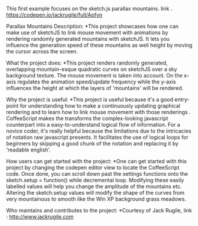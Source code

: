 This first example focuses on the sketch.js parallax mountains. link . https://codepen.io/jackrugile/full/Apfyn


Parallax Mountains Description: *This project showcases how one can make use of sketchJS to link mouse movement with animations by rendering randomly generated mountains with sketchJS.
It lets you influence the generation speed of these mountains as well height by moving the cursor across the screen.

What the project does: *This project renders randomly generated, overlapping mountain-esque quadratic curves on sketchJS over a sky background texture. The mouse movement is taken into account. On the x-axis regulates the animation speed/update frequency while the y-axis influences the height at which the layers of 'mountains' will be rendered.

Why the project is useful: *This project is useful because it's a good entry-point for understanding how to make a continuously updating graphical rendering and to learn how to link mouse movement with those renderings
. CoffeeScript makes the transforms the complex-looking javascript counterpart into a easy-to-understand logical flow of information. For a novice coder, it's really helpful because the limitations due to the intricacies of notation raw javascript presents. It facilitates the use of logical loops for beginners by skipping a good chunk of the notation and replacing it by 'readable english'.

How users can get started with the project: *One can get started with this project by changing the codepen editor view to locate the CoffeeScript code. Once done, you can scroll down past the settings functions onto the sketch.setup = function() while decremental loop. Modifying these easily labelled values will help you change the amplitude of the mountains etc. Altering the sketch.setup values will modify the shape of the curves from very mountainous to smooth like the Win XP background grass meadows.


Who maintains and contributes to the project: *Courtesy of Jack Rugile, link : http://www.jackrugile.com
 
